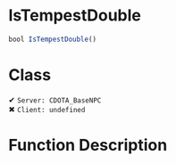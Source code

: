# IsTempestDouble
```js
bool IsTempestDouble()
```
# Class
✔ `Server: CDOTA_BaseNPC`  
✖ `Client: undefined`  

# Function Description

